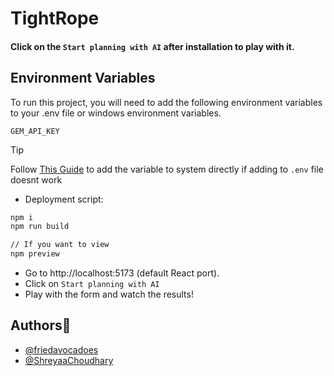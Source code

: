 # TightRope

#### Click on the `Start planning with AI` after installation to play with it.

## Environment Variables

To run this project, you will need to add the following environment variables to your .env file or windows environment variables.

`GEM_API_KEY`
<br>

> [!TIP]
> Follow [This Guide](https://gargankush.medium.com/storing-api-keys-as-environmental-variable-for-windows-linux-and-mac-and-accessing-it-through-974ba7c5109f) to add the variable to system directly if adding to `.env` file doesnt work

- Deployment script:

```bash
npm i
npm run build

// If you want to view
npm preview
```

- Go to http://localhost:5173 (default React port).
- Click on `Start planning with AI`
- Play with the form and watch the results!

## Authors💖

- [@friedavocadoes](https://www.github.com/friedavocadoes)
- [@ShreyaaChoudhary](https://www.github.com/ShreyaaChoudhary)
